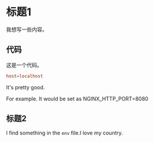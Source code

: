 # 标题1

我想写一些内容。

## 代码


这是一个代码。

```conf
host=localhost
```

It's pretty good.

For example. It would be set as NGINX_HTTP_PORT=8080

## 标题2

I find something in the `env` file.I love my country.
